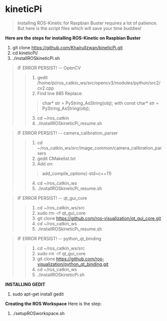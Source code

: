# kineticPi

> Installing ROS-Kinetic for Raspbian Buster requires a lot of patience. But here is the script files which will save your time buddies!

**Here are the steps for installing ROS-Kinetic on Raspbian Buster**
1. git clone https://github.com/KhairulIzwan/kineticPi.git
2. cd kineticPi/
3. ./installROSkineticPi.sh

> IF ERROR PERSIST! -- OpenCV
>> 1. gedit /home/pi/ros_catkin_ws/src/opencv3/modules/python/src2/cv2.cpp
>> 2. Find line 885
>> Replace:
>>> char* str = PyString_AsString(obj);
>> with
>>> const char* str = PyString_AsString(obj);
>> 3. cd ~/ros_catkin
>> 4. ./installROSkineticPi_resume.sh

> IF ERROR PERSIST! -- camera_calibration_parser
>> 1. cd ~/ros_catkin_ws/src/image_common/camera_calibration_parsers
>> 2. gedit CMakelist.txt
>> 3. Add on:
>>> add_compile_options(-std=c++11)
>> 4. cd ~/ros_catkin_ws
>> 5. ./installROSkineticPi_resume.sh

> IF ERROR PERSIST! -- qt_gui_core
>> 1. cd ~/ros_catkin_ws/src
>> 2. sudo rm -rf qt_gui_core
>> 3. git clone https://github.com/ros-visualization/qt_gui_core.git
>> 4. cd ~/ros_catkin_ws
>> 5. ./installROSkineticPi_resume.sh

> IF ERROR PERSIST! -- python_qt_binding
>> 1. cd ~/ros_catkin_ws/src
>> 2. sudo rm -rf qt_gui_core
>> 3. git clone https://github.com/ros-visualization/python_qt_binding.git
>> 4. cd ~/ros_catkin_ws
>> 5. ./installROSkineticPi.sh

**INSTALLING GEDIT**
1. sudo apt-get install gedit

**Creating the ROS Workspace**
Here is the step:
1. ./setupROSworkspace.sh
